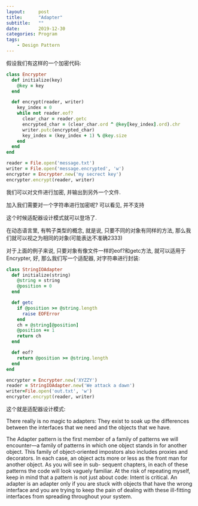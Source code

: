 ```yaml
---
layout:     post
title:      "Adapter"
subtitle:   ""
date:       2019-12-30
categories: Program
tags:
    - Design Pattern
---
```


假设我们有这样的一个加密代码:

```ruby
class Encrypter
  def initialize(key)
    @key = key
  end

  def encrypt(reader, writer)
    key_index = 0
    while not reader.eof?
      clear_char = reader.getc
      encrypted_char = (clear_char.ord ^ @key[key_index].ord).chr
      writer.putc(encrypted_char)
      key_index = (key_index + 1) % @key.size
    end
  end
end

reader = File.open('message.txt')
writer = File.open('message.encrypted', 'w')
encrypter = Encrypter.new('my secrect key')
encrypter.encrypt(reader, writer)
```

我们可以对文件进行加密, 并输出到另外一个文件.

加入我们需要对一个字符串进行加密呢? 可以看见, 并不支持

这个时候适配器设计模式就可以登场了.

在动态语言里, 有鸭子类型的概念, 就是说, 只要不同的对象有同样的方法, 那么我们就可以视之为相同的对象(可能表达不准确2333)

对于上面的例子来说, 只要对象有像文件一样的eof?和getc方法, 就可以适用于Encrypter, 好, 那么我们写一个适配器, 对字符串进行封装:

```ruby
class StringIOAdapter
  def initialize(string)
    @string = string
    @position = 0
  end

  def getc
    if @position >= @string.length
      raise EOFError
    end
    ch = @string[@position]
    @position += 1
    return ch
  end

  def eof?
    return @position >= @string.length
  end
end

encrypter = Encrypter.new('XYZZY')
reader = StringIOAdapter.new('We attack a dawn')
writer=File.open('out.txt', 'w')
encrypter.encrypt(reader, writer)
```

这个就是适配器设计模式:

There really is no magic to adapters: They exist to soak up the differences between the interfaces that we need and the objects that we have.

The Adapter pattern is the first member of a family of patterns we will encounter—a family of patterns in which one object stands in for another object. This family of object-oriented impostors also includes proxies and decorators. In each case, an object acts more or less as the front man for another object. As you will see in sub- sequent chapters, in each of these patterns the code will look vaguely familiar. At the risk of repeating myself, keep in mind that a pattern is not just about code: Intent is critical. An adapter is an adapter only if you are stuck with objects that have the wrong interface and you are trying to keep the pain of dealing with these ill-fitting interfaces from spreading throughout your system.
